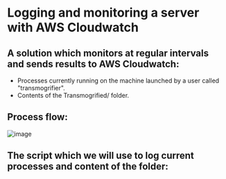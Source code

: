 # Logging and monitoring a server with AWS Cloudwatch

## A solution which monitors at regular intervals and sends results to AWS Cloudwatch:

- Processes currently running on the machine launched by a user called "transmogrifier".
- Contents of the Transmogrified/ folder.


## Process flow:
![image](https://github.com/otam-mato/AWS_CloudWatch_Logging_and_monitoring/assets/113034133/cb2af34a-a608-406d-94fc-06d4df91f00e)


## The script which we will use to log current processes and content of the folder:
